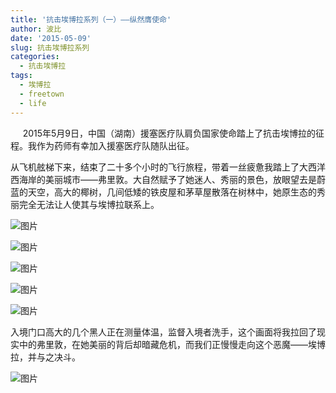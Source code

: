 ```yaml
---
title: '抗击埃博拉系列（一）——纵然膺使命'
author: 波比
date: '2015-05-09'
slug: 抗击埃博拉系列
categories:
  - 抗击埃博拉
tags:
  - 埃博拉
  - freetown
  - life
---
```


     2015年5月9日，中国（湖南）援塞医疗队肩负国家使命踏上了抗击埃博拉的征程。我作为药师有幸加入援塞医疗队随队出征。

从飞机舷梯下来，结束了二十多个小时的飞行旅程，带着一丝疲惫我踏上了大西洋西海岸的美丽城市——弗里敦。大自然赋予了她迷人、秀丽的景色，放眼望去是蔚蓝的天空，高大的椰树，几间低矮的铁皮屋和茅草屋散落在树林中，她原生态的秀丽完全无法让人使其与埃博拉联系上。

![图片](http://r.photo.store.qq.com/psb?/V10n8yPI3UP4oC/KoPl44ADWmGiKYyLZmldQFgrfFU3WJkJpz9f3vzriO4!/o/dBj.eG*3NgAA&ek=1&kp=1&pt=0&bo=xAOAAkAGJwQFAAM!&t=5&su=1219284449&tm=1484499600&sce=0-12-12&rf=2-9) 

![图片](http://r.photo.store.qq.com/psb?/V10n8yPI3UP4oC/KmEKFjt*kJGQwKhi1JhKwzCposOLdP56zBOfx3un7.M!/o/dEKB427ZMwAA&ek=1&kp=1&pt=0&bo=xAOAAkAGJwQFAAM!&t=5&su=18370625&tm=1484499600&sce=0-12-12&rf=2-9) 

![图片](http://r.photo.store.qq.com/psb?/V10n8yPI3UP4oC/meq2Z*xaoytvGqMfjIAkKPhAicWSgGKNAUIMLZJiDQ8!/o/dHmi6W7cMwAA&ek=1&kp=1&pt=0&bo=xAOAAkAGJwQFAAM!&t=5&su=1220755985&tm=1484499600&sce=0-12-12&rf=2-9) 

![图片](http://r.photo.store.qq.com/psb?/V10n8yPI3UP4oC/yT925Q.mtxrctSshE940*lqW00ME5NgRTi7osSeUwhw!/o/dFwc5W7XMwAA&ek=1&kp=1&pt=0&bo=xAOAAkAGJwQFAAM!&t=5&su=1116954801&tm=1484499600&sce=0-12-12&rf=2-9) 

![图片](http://r.photo.store.qq.com/psb?/V10n8yPI3UP4oC/byfj6I3tM.POlQVFZMp.6SrqgRcCSi3u.haSD9RVhM8!/o/dIjTsG17DwAA&ek=1&kp=1&pt=0&bo=xAOAAkAGJwQFAAM!&t=5&su=1240161505&tm=1484499600&sce=0-12-12&rf=2-9) 

入境门口高大的几个黑人正在测量体温，监督入境者洗手，这个画面将我拉回了现实中的弗里敦，在她美丽的背后却暗藏危机，而我们正慢慢走向这个恶魔——埃博拉，并与之决斗。 

![图片](http://r.photo.store.qq.com/psb?/V10n8yPI3UP4oC/D8z1A0TY5nEFKzvpaErrfAte9O9jt*jyoNcx177VWNA!/o/dJj5R25bJgAA&ek=1&kp=1&pt=0&bo=xAOAAkAGJwQFAAM!&t=5&su=1221889697&tm=1484499600&sce=0-12-12&rf=2-9)